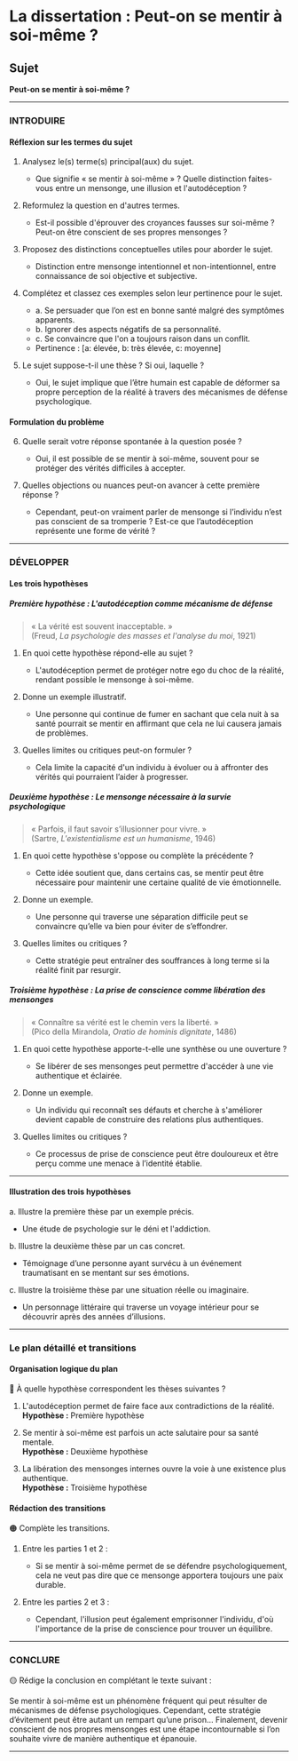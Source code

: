 # La dissertation : Peut-on se mentir à soi-même ?

## Sujet
**Peut-on se mentir à soi-même ?**

---

### INTRODUIRE

#### Réflexion sur les termes du sujet

1. Analysez le(s) terme(s) principal(aux) du sujet.  
   - Que signifie « se mentir à soi-même » ? Quelle distinction faites-vous entre un mensonge, une illusion et l'autodéception ?
   
2. Reformulez la question en d'autres termes.  
   - Est-il possible d'éprouver des croyances fausses sur soi-même ? Peut-on être conscient de ses propres mensonges ?

3. Proposez des distinctions conceptuelles utiles pour aborder le sujet.  
   - Distinction entre mensonge intentionnel et non-intentionnel, entre connaissance de soi objective et subjective.

4. Complétez et classez ces exemples selon leur pertinence pour le sujet.  
   - a. Se persuader que l’on est en bonne santé malgré des symptômes apparents.  
   - b. Ignorer des aspects négatifs de sa personnalité.  
   - c. Se convaincre que l'on a toujours raison dans un conflit.  
   - Pertinence : [a: élevée, b: très élevée, c: moyenne]

5. Le sujet suppose-t-il une thèse ? Si oui, laquelle ?  
   - Oui, le sujet implique que l’être humain est capable de déformer sa propre perception de la réalité à travers des mécanismes de défense psychologique.

#### Formulation du problème

6. Quelle serait votre réponse spontanée à la question posée ?  
   - Oui, il est possible de se mentir à soi-même, souvent pour se protéger des vérités difficiles à accepter.

7. Quelles objections ou nuances peut-on avancer à cette première réponse ?  
   - Cependant, peut-on vraiment parler de mensonge si l’individu n’est pas conscient de sa tromperie ? Est-ce que l’autodéception représente une forme de vérité ?

---

### DÉVELOPPER

#### Les trois hypothèses

##### Première hypothèse : L'autodéception comme mécanisme de défense

> « La vérité est souvent inacceptable. »  
> (Freud, *La psychologie des masses et l'analyse du moi*, 1921)

1. En quoi cette hypothèse répond-elle au sujet ?  
   - L'autodéception permet de protéger notre ego du choc de la réalité, rendant possible le mensonge à soi-même.

2. Donne un exemple illustratif.  
   - Une personne qui continue de fumer en sachant que cela nuit à sa santé pourrait se mentir en affirmant que cela ne lui causera jamais de problèmes.

3. Quelles limites ou critiques peut-on formuler ?  
   - Cela limite la capacité d'un individu à évoluer ou à affronter des vérités qui pourraient l’aider à progresser.

##### Deuxième hypothèse : Le mensonge nécessaire à la survie psychologique

> « Parfois, il faut savoir s’illusionner pour vivre. »  
> (Sartre, *L'existentialisme est un humanisme*, 1946)

1. En quoi cette hypothèse s'oppose ou complète la précédente ?  
   - Cette idée soutient que, dans certains cas, se mentir peut être nécessaire pour maintenir une certaine qualité de vie émotionnelle.

2. Donne un exemple.  
   - Une personne qui traverse une séparation difficile peut se convaincre qu’elle va bien pour éviter de s’effondrer.

3. Quelles limites ou critiques ?  
   - Cette stratégie peut entraîner des souffrances à long terme si la réalité finit par resurgir.

##### Troisième hypothèse : La prise de conscience comme libération des mensonges

> « Connaître sa vérité est le chemin vers la liberté. »  
> (Pico della Mirandola, *Oratio de hominis dignitate*, 1486)

1. En quoi cette hypothèse apporte-t-elle une synthèse ou une ouverture ?  
   - Se libérer de ses mensonges peut permettre d'accéder à une vie authentique et éclairée.

2. Donne un exemple.  
   - Un individu qui reconnaît ses défauts et cherche à s'améliorer devient capable de construire des relations plus authentiques.

3. Quelles limites ou critiques ?  
   - Ce processus de prise de conscience peut être douloureux et être perçu comme une menace à l’identité établie.

---

#### Illustration des trois hypothèses

a. Illustre la première thèse par un exemple précis.  
   - Une étude de psychologie sur le déni et l'addiction.

b. Illustre la deuxième thèse par un cas concret.  
   - Témoignage d’une personne ayant survécu à un événement traumatisant en se mentant sur ses émotions.

c. Illustre la troisième thèse par une situation réelle ou imaginaire.  
   - Un personnage littéraire qui traverse un voyage intérieur pour se découvrir après des années d’illusions.

---

### Le plan détaillé et transitions

#### Organisation logique du plan

🔴 À quelle hypothèse correspondent les thèses suivantes ?

1. L'autodéception permet de faire face aux contradictions de la réalité.  
   **Hypothèse :** Première hypothèse

2. Se mentir à soi-même est parfois un acte salutaire pour sa santé mentale.  
   **Hypothèse :** Deuxième hypothèse

3. La libération des mensonges internes ouvre la voie à une existence plus authentique.  
   **Hypothèse :** Troisième hypothèse

#### Rédaction des transitions

🟠 Complète les transitions.

1. Entre les parties 1 et 2 :  
   - Si se mentir à soi-même permet de se défendre psychologiquement, cela ne veut pas dire que ce mensonge apportera toujours une paix durable.

2. Entre les parties 2 et 3 :  
   - Cependant, l'illusion peut également emprisonner l'individu, d'où l'importance de la prise de conscience pour trouver un équilibre.

---

### CONCLURE

🟡 Rédige la conclusion en complétant le texte suivant :

Se mentir à soi-même est un phénomène fréquent qui peut résulter de mécanismes de défense psychologiques. Cependant, cette stratégie d’évitement peut être autant un rempart qu’une prison… Finalement, devenir conscient de nos propres mensonges est une étape incontournable si l’on souhaite vivre de manière authentique et épanouie.

---